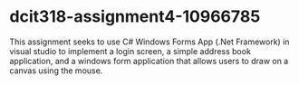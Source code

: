 # dcit318-assignment4-10966785
This assignment seeks to use C# Windows Forms App (.Net Framework) in visual studio to implement a login screen, a simple address book application, and a windows form application that allows users to draw on a canvas using the mouse.
